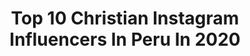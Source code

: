 ---
title: Top 10 Christian Instagram Influencers In Peru In 2020
description: >-
  Find top christian Instagram influencers in Peru in 2020. Most popular hashtags: #peru #cuarentena #musica.
platform: Instagram
hits: 22
text_top: Analyze the most popular Instagram accounts on inBeat.
text_bottom: Our platform holds 22 Instagram influencers like this in Peru for you to work with.
profiles:
  - username: "cindysotelomusic"
    fullname: >-
      Cindy Sotelo
    bio: >-
      Cantante 🎷🎤 Voz para Jerry Rivera, Tito Nieves y más. Music teacher🎵 Vegetariana 🌱 Comunicadora 🎙 ✨Seamos felices 👇COVER
    location: "Peru"
    followers: 15337
    engagement: 619
    commentsToLikes: 0.232076
    id: ck1397lpijxqn0i19dxzifad4
    verified: false
    hashtags: "#nature, #musiclife, #per, #instapic"
  - username: "pedrololiperu"
    fullname: >-
      𝙋𝙀𝘿𝙍𝙊 𝙇𝙊𝙇𝙄
    bio: >-
      🎤Cantante 🇵🇪 #Grupo5 👨🏻‍🎤 Concierto Virtuales y Saludos Personalizados 📲 Contacto: @tonysamoficial 🎥Suscríbete a mi canal 👇
    location: "Peru"
    followers: 282983
    engagement: 133
    commentsToLikes: 0.027435
    id: ck5zufbnc296j0i14mgzqfzdn
    verified: true
    hashtags: "#latepost, #alessio, #recuerdos, #cumbia"
  - username: "grupo5christian"
    fullname: >-
      Christian - Grupo5
    bio: >-
      👨🏽‍🎓Berklee College of Music Cantante del #Grupo5 Concierto Halloween -👇🏽
    location: "Peru"
    followers: 481209
    engagement: 97
    commentsToLikes: 0.022877
    id: ck8sxv34rirxx0j78301rjwyx
    verified: true
    hashtags: "#christianyaipen, #cumbia, #per, #parquedelaamistad"
  - username: "conciertosperu"
    fullname: >-
      Conciertos Perú 🇵🇪
    bio: >-
      Cuenta oficial de Conciertos Perú, la agenda más completa del país. 👇🏼
    location: "Peru"
    followers: 64136
    engagement: 78
    commentsToLikes: 0.029774
    id: ck5cknbg5x87d0i11gsk9a9mv
    verified: false
    hashtags: "#thebeatles, #lima, #conciertos, #conciertosperu"
  - username: "maricieloeffio"
    fullname: >-
      Maricielo Effio
    bio: >-
      💜 Mama de Brissa 🎭Actriz Peru 🇵🇪 👉🏼Fanny en #DeVueltaAlBarrio📺 @americatelevision 💃Dancer 👼Ex paquita
    location: "Peru"
    followers: 421511
    engagement: 341
    commentsToLikes: 0.037728
    id: ck5bwfpzflm6s0i11qjclpbt8
    verified: false
    hashtags: "#quedateencasa, #cuarentena, #fanny, #dancing"
  - username: "estela_trujillof"
    fullname: >-
      ⚡️乇丂ㄒ乇ㄥ卂    ㄒ尺ㄩﾌ丨ㄥㄥㄖ⚡
    bio: >-
      Cantante Contrataciones: 676724877 GRANADA📍 Ya podéis escuchar mi nuevo tema "MÍRAME”⬇️⬇️⬇️
    location: "Peru"
    followers: 10608
    engagement: 1402
    commentsToLikes: 0.037655
    id: ck6u0nwupgsbd0j71ff9v4xwj
    verified: false
    hashtags: ""
  - username: "veggienellaa"
    fullname: >-
      Antonella Massé
    bio: >-
      Estilo de vida saludable || Med student Miss Teen Sudamerica Internacional 3ra ed. Miss Teen Sudamerica Perú 2018
    location: "Peru"
    followers: 18941
    engagement: 627
    commentsToLikes: 0.032717
    id: ck5q3ih2vkw4r0i118c32t6ll
    verified: false
    hashtags: "#artesmarciales, #fit, #workout, #girl"
  - username: "victorgonzalesoficial"
    fullname: >-
      Victor Gonzales Oficial
    bio: >-
      
    location: "Peru"
    followers: 131947
    engagement: 109
    commentsToLikes: 0.026057
    id: ck5bxvrh6oi400i116s1yj0cs
    verified: false
    hashtags: "#newcolleccion, #victor, #cuarentena, #comodidad"
  - username: "elcocoterodelila"
    fullname: >-
      Lila morillo
    bio: >-
      Hija dDios coheredera conJesús amante Zulia VZLA cantante madre @lilianarodriguezmorillo @soylilibethmorillo abuela @galilealopezmorillo_ #TRUMP2020
    location: "Peru"
    followers: 91858
    engagement: 152
    commentsToLikes: 0.091159
    id: ckaovzh6a6r7t0i789yo1g896
    verified: true
    hashtags: "#venezuelanpower, #morillopower, #trumppence2020, #democracia"
  - username: "mauriciomesones"
    fullname: >-
      Mauricio Mesones
    bio: >-
      Cariñito - Video Oficial
    location: "Peru"
    followers: 23090
    engagement: 507
    commentsToLikes: 0.052940
    id: ck55m4vea387u0i112p9cvshl
    verified: false
    hashtags: ""
---